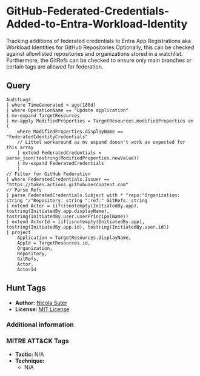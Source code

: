 # GitHub-Federated-Credentials-Added-to-Entra-Workload-Identity

Tracking additions of federated credentials to Entra App Registrations aka Workload Identities for GitHub Repositories
Optionally, this can be checked against allowlisted repositories and organizations stored in a watchlist.
Furthermore, the GitRefs can be checked to ensure only main branches or certain tags are allowed for federation.

## Query

```kusto
AuditLogs
| where TimeGenerated > ago(180d)
| where OperationName == "Update application"
| mv-expand TargetResources
| mv-apply ModifiedProperties = TargetResources.modifiedProperties on (
    where ModifiedProperties.displayName == "FederatedIdentityCredentials"
    // Littel workaround as mv expand doesn't work as expected for this array
    | extend FederatedCredentials = parse_json(tostring(ModifiedProperties.newValue))
    | mv-expand FederatedCredentials
    )
// Filter for GitHub Federation
| where FederatedCredentials.Issuer == "https://token.actions.githubusercontent.com"
// Parse Refs
| parse FederatedCredentials.Subject with * "repo:"Organization: string "/"Repository: string ":ref:" GitRefs: string
| extend Actor = iif(isnotempty(InitiatedBy.app), tostring(InitiatedBy.app.displayName), tostring(InitiatedBy.user.userPrincipalName))
| extend ActorId = iif(isnotempty(InitiatedBy.app), tostring(InitiatedBy.app.id), tostring(InitiatedBy.user.id))
| project
    Application = TargetResources.displayName,
    AppId = TargetResources.id,
    Organization,
    Repository,
    GitRefs,
    Actor,
    ActorId
```

## Hunt Tags

* **Author:** [Nicola Suter](https://nicolasuter.ch)
* **License:** [MIT License](https://github.com/nicolonsky/ITDR/blob/main/LICENSE)

### Additional information

### MITRE ATT&CK Tags

* **Tactic:** N/A
* **Technique:**
    * N/A